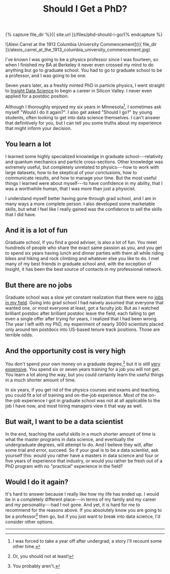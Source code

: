 ﻿---
layout: post
title: "Should I Get a PhD?"
description: >
  In 2009, having little or no money in my purse, I thought I would go to
  graduate school in physics. But was it the right idea? And should you follow
  in my footsteps?
image: /files/phd-should-i-go/alexis_carrel_at_the_1913_columbia_university_commencement.jpg
---

{% capture file_dir %}{{ site.url }}/files/phd-should-i-go/{% endcapture %}

![Alexi Carrel at the 1913 Columbia University Commencement]({{ file_dir
}}/alexis_carrel_at_the_1913_columbia_university_commencement.jpg)

I've known I was going to be a physics professor since I was fourteen, so when
I finished my BA at Berkeley it never even crossed my mind to do anything but
go to graduate school. You had to go to graduate school to be a professor, and
I was going to be one.

Seven years later, as a freshly minted PhD in particle physics, I went
straight to [Insight Data Science][insight] to begin a career in Silicon
Valley. I never even applied for a postdoc position.

[insight]: http://insightdatascience.com

Although I thoroughly enjoyed my six years in Minnesota[^1], I sometimes ask
myself "Would I do it again?". I also get asked "Should I go?" by young
students, often looking to get into data science themselves. I can't answer
that definitively for you, but I can tell you some truths about my experience
that might inform your decision.

## You learn a lot

I learned some highly specialized knowledge in graduate school---relativity
and quantum mechanics and particle cross-sections. Other knowledge was
extremely useful, but completely unrelated to physics---how to work with large
datasets, how to be skeptical of your conclusions, how to communicate results,
and how to manage your time. But the most useful things I learned were about
myself---to have confidence in my ability, that I was a worthwhile human, that
I was more than just a physicist.

I understand myself better having gone through grad school, and I am in many
ways a more complete person. I also developed some marketable skills, but what
I feel like I really gained was the confidence to sell the skills that I did
have.

## And it is a lot of fun

Graduate school, if you find a good adviser, is also a lot of fun. You meet
hundreds of people who share the exact same passion as you, and you get to
spend six years having lunch and dinner parties with them all while riding
bikes and hiking and rock climbing and whatever else you like to do. I met
many of my best friends in graduate school and, with the exception of Insight,
it has been the best source of contacts in my professional network.

## But there are no jobs

Graduate school was a slow yet constant realization that there were no [jobs in
my field][nature]. Going into grad school I had naively assumed that everyone that
wanted one, or most everyone at least, got a faculty job. But as I watched
brilliant postdoc after brilliant postdoc leave the field, each failing to get
even a single offer after trying for years, I realized that I had been wrong.
The year I left with my PhD, my experiment of nearly 3000 scientists placed
only around ten postdocs into US-based tenure track positions. Those are
terrible odds.

[nature]: https://www.nature.com/news/many-junior-scientists-need-to-take-a-hard-look-at-their-job-prospects-1.22879

## And the opportunity cost is very high

You don't spend your own money on a graduate degree,[^2] but it is still [very
expensive][op_cost]. You spend six or seven years training for a job you will
not get. You learn a lot along the way, but you could certainly learn the
useful things in a much shorter amount of time.

[op_cost]: TODO

In six years, if you get rid of the physics courses and exams and teaching,
you could fit a lot of training and on-the-job experience. Most of the
on-the-job experience I got in graduate school was not at all applicable to
the job I have now, and most hiring managers view it that way as well.

## But wait, I want to be a data scientist

In the end, teaching the useful skills in a much shorter amount of time is
what the master programs in data science, and eventually the undergraduate
degrees, will attempt to do. And I believe they will, after some trial and
error, succeed. So if your goal is to be a data scientist, ask yourself this:
would you rather have a masters in data science and four or five years of
experience that industry, or would you rather be fresh out of a PhD program
with no "practical" experience in the field?

## Would I do it again?

It's hard to answer because I really like how my life has ended up. I would be
in a completely different place---in terms of my family and my career and my
personality---had I not gone. And yet, it is hard for me to recommend for the
reasons above. If you absolutely know you are going to be a professor[^3] then
go, but if you just want to break into data science, I'd consider other
options.

---

[^1]: I was forced to take a year off after undergrad; a story I'll recount some other time.
[^2]: Or, you should not at least!
[^3]: You probably aren't.
